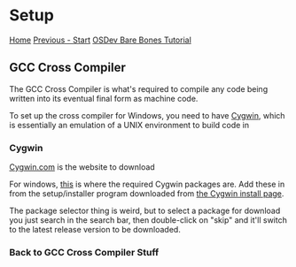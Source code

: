 # Setup
[Home](README.md) [Previous - Start](start.md)
[OSDev Bare Bones Tutorial](https://wiki.osdev.org/Bare_Bones#Booting_the_Operating_System:~:text=External%20Links-,Building%20a%20Cross%2DCompiler,-Main%20article%3A)
## GCC Cross Compiler
The GCC Cross Compiler is what's required to compile any code being written into its eventual final form as machine code.

To set up the cross compiler for Windows, you need to have [Cygwin](https://wiki.osdev.org/Cygwin), which is essentially an emulation of a UNIX environment to build code in
### Cygwin
[Cygwin.com](https://www.cygwin.com/) is the website to download

For windows, [this](https://wiki.osdev.org/GCC_Cross-Compiler#Preparing_for_the_build:~:text=build%20from%20there-,Windows%20Users,-Windows%20users%20need) is where the required Cygwin packages are. Add these in from the setup/installer program downloaded from [the Cygwin install page](http://cygwin.com/install.html).

The package selector thing is weird, but to select a package for download you just search in the search bar, then double-click on "skip" and it'll switch to the latest release version to be downloaded.

### Back to GCC Cross Compiler Stuff

